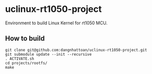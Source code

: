 # uclinux-rt1050-project
Environment to build Linux Kernel for rt1050 MCU. 
## How to build 
```
git clone git@github.com:dangnhattoan/uclinux-rt1050-project.git
git submodule update --init --recursive
. ACTIVATE.sh
cd projects/rootfs/
make
```
